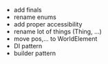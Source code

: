 - add finals
- rename enums
- add proper accessibility
- rename lot of things (Thing, ...)
- move pos,... to WorldElement
- DI pattern
- builder pattern